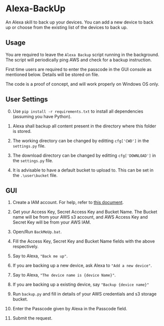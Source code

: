 # Alexa-BackUp
An Alexa skill to back up your devices. You can add a new device  to back up or choose from the existing list of the devices to back up.

## Usage
You are required to leave the `Alexa Backup` script running in the background. The script will periodically ping AWS and check for a backup instruction. 

First time users are required to enter the passcode in the GUI console as mentioned below. Details will be stored on file.

The code is a proof of concept, and will work properly on Windows OS only.

## User Settings
0. Use `pip install -r requirements.txt` to install all dependencies (assuming you have Python).

1. Alexa shall backup all content present in the directory where this folder is stored. 

2. The working directory can be changed by editting `cfg['CWD']` in the `settings.py` file.

3. The download directory can be changed by editting `cfg['DOWNLOAD']` in the `settings.py` file.

4. It is advisable to have a default bucket to upload to. This can be set in the `.\user\bucket` file.

## GUI 
1. Create a IAM account. For help, refer to [this document](https://docs.aws.amazon.com/IAM/latest/UserGuide/id_credentials_access-keys.html).

2. Get your Access Key, Secret Access Key and Bucket Name. The Bucket name will be from your AWS s3 account, and AWS Access Key and Secret Key will be from your AWS IAM.

3. Open/Run `BackMeUp.bat`.

4. Fill the Access Key, Secret Key and Bucket Name fields with the above respectively.

5. Say to Alexa, `"Back me up"`.

6. If you are backing up a new device, ask Alexa to `"Add a new device"`.

7. Say to Alexa, `"The device name is {device Name}"`.

8. If you are backing up a existing device, say `"Backup {device name}"`

9. Run `backup.py` and fill in details of your AWS credentials and s3 storage bucket.

10. Enter the Passcode given by Alexa in the Passcode field.

11. Submit the request.
